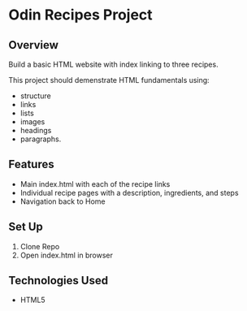 <h1>Odin Recipes Project</h1>

<h2>Overview</h2>
<p>Build a basic HTML website with index linking to three recipes. 
  
  This project should demenstrate HTML fundamentals using: 
  <br><ul>
    <li>structure</li>
    <li>links</li>
    <li>lists</li>
    <li>images</li>
    <li>headings</li>
    <li>paragraphs.</li>
  </ul>
</p>
      
<h2>Features</h2>
<p><ul>
  <li>Main index.html with each of the recipe links</li>
  <li>Individual recipe pages with a description, ingredients, and steps</li>
  <li>Navigation back to Home</li>
</ul></p>

<h2>Set Up</h2>
<p><ol>
  <li>Clone Repo</li>
  <li>Open index.html in browser</li>
</ol></p>

<h2>Technologies Used</h2>
<p><ul>
  <li>HTML5</li>
</ul></p>
